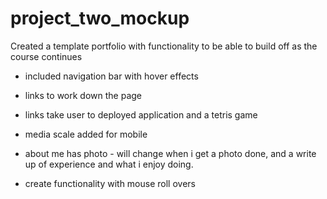 # project_two_mockup

Created a template portfolio with functionality to be able to build off as the course continues

- included navigation bar with hover effects

- links to work down the page

- links take user to deployed application and a tetris game

- media scale added for mobile

- about me has photo - will change when i get a photo done, and a write up of experience and what i enjoy doing.

- create functionality with mouse roll overs


